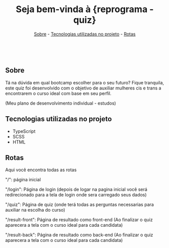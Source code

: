 <h1 align="center">Seja bem-vinda à {reprograma - quiz}</h1>
<p align="center">
<a href="#sobre">Sobre</a> - 
	<a href="#tecnologias-utilizadas-no-projeto">Tecnologias utilizadas no projeto</a> - 
	<a href="#rotas">Rotas</a> 
 </p>

<br/>
<br/>
<br/>

## Sobre
Tá na dúvida em qual bootcamp escolher para o seu futuro? Fique tranquila, este quiz foi desenvolvido com o objetivo de auxiliar mulheres cis e trans a encontrarem o curso ideal com base em seu perfil. 

(Meu plano de desenvolvimento individual - estudos)
 

## Tecnologias utilizadas no projeto
- TypeScript
- SCSS
- HTML


## Rotas
Aqui você encontra todas as rotas

"/": página inicial

"/login": Página de login (depois de logar na pagina inicial você será redirecionado para a tela de login onde sera carregado seus dados)

"/quiz": Página de quiz (onde terá todas as perguntas necessarias para auxiliar na escolha do curso)

"/result-front": Página de resultado como front-end (Ao finalizar o quiz aparecera a tela com o curso ideal para cada candidata)

"/result-back": Página de resultado como back-end (Ao finalizar o quiz aparecera a tela com o curso ideal para cada candidata)

